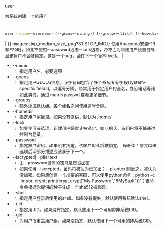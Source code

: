 user

为系统创建一个新用户



```bash


user --name=<username> [--gecos=<string>] [--groups=<list>] [--homedir=<homedir>] [--password=<password>] [--iscrypted|--pliantext] [--lock] [--shell=<shell>] [--uid=<uid>] [--gid=<gid>]


```



| {{:images:stop_medium_size_.png?30|STOP_IMG}} 使用Anaconda安装F19和F20时，如果不使用--password或者--lock选项，将不会为新建用户设置密码且该用户不会被锁定。这是一个bug，会在下一个版本fixed。 |

  + --name
    + 指定用户名。必要选项
  + --gecos
    + 指定用户GECOS信息。该字符串包含了多个系统专有字段(system-specific fields)，以逗号分隔。经常用于指定用户的全名，办公电话等诸如此类的。通过 man 5 passwd 查看更多细节。
  + --groups
    + 额外添加默认组。各个组名之间使用逗号分隔。
  + --homedir
    + 指定用户家目录。如果没有提供，默认为 /home/<username>
  + --lock
    + 如果使用该选项，新建用户将默认被锁定。如此的话，该用户将不能通过控制台登录。
  + --password
    + 指定账户密码。如果没有指定，该账户默认将被锁定。  译者注：原文中该选项后半部分描述应该属于下一个。
  + --iscrypted|--pliantext
    + 由--password提供的密码是否被加密
    + 如果使用--iscrypted，密码将被认为已加密；--pliantext则反之，被认为没加密。如果想创建一个加密的密码，可以使用python命令：python -c 'import crypt; print(crypt.crypt("My Password","$6$MySault"))'；该命令会根据你提供的种子生成一个sha512校验码。
  + --shell
    + 指定用户登录后使用的shell。如果没有提供，默认使用系统默认shell。
  + --uid
    + 指定用UID。如果没有指定，默认使用下一个可用的非系统UID。
  + --gid
    + 为用户指定主用户组。如果没指定，默认使用下一个可用的非系统GID。

